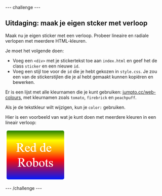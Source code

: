 --- challenge ---

## Uitdaging: maak je eigen stcker met verloop

Maak nu je eigen sticker met een verloop. Probeer lineaire en radiale verlopen met meerdere HTML-kleuren.

Je moet het volgende doen:

+ Voeg een `<div>` met je stickertekst toe aan `index.html` en geef het de class `sticker` en een nieuwe `id`.
+ Voeg een stijl toe voor de `id` die je hebt gekozen in `style.css`. Je zou een van de stickerstijlen die je al hebt gemaakt kunnen kopiëren en bewerken. 

Er is een lijst met alle kleurnamen die je kunt gebruiken: [jumpto.cc/web-colours](http://jumpto.cc/web-colours), met kleurnamen zoals `tomato`, `firebrick` en `peachpuff`.

Als je de tekstkleur wilt wijzigen, kun je `color:` gebruiken.

Hier is een voorbeeld van wat je kunt doen met meerdere kleuren in een lineair verloop:

![screenshot](images/stickers-save-robots.png)

--- /challenge ---